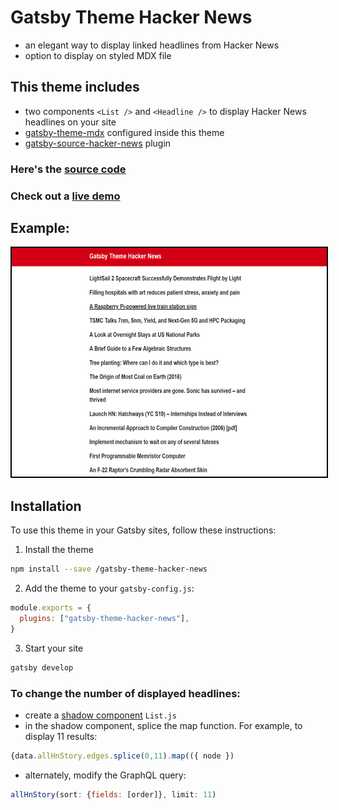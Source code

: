 # Gatsby Theme Hacker News
- an elegant way to display linked headlines from Hacker News 
- option to display on styled MDX file

## This theme includes

- two components `<List />` and `<Headline />` to display Hacker News headlines on your site
- [gatsby-theme-mdx](https://www.gatsbyjs.org/packages/@horacioh/gatsby-theme-mdx/) configured inside this theme
- [gatsby-source-hacker-news](https://www.gatsbyjs.org/packages/gatsby-source-hacker-news/?=news) plugin

### Here's the [source code](https://github.com/will-sherman/gatsby-theme-hacker-news)
### Check out a [live demo](https://gatsby-theme-hacker-news.netlify.com/)

## Example:

<img src="./theme/images/header-and-list.png" alt="example" width="650px" height="366px" style="border: 2px solid black">

## Installation

To use this theme in your Gatsby sites, follow these instructions:

1. Install the theme
```sh
npm install --save /gatsby-theme-hacker-news
```

2. Add the theme to your `gatsby-config.js`:

```js
module.exports = {
  plugins: ["gatsby-theme-hacker-news"],
}
```

3. Start your site

```sh
gatsby develop
```

### To change the number of displayed headlines:
- create a [shadow component](https://www.gatsbyjs.org/blog/2019-04-29-component-shadowing/) `List.js`
- in the shadow component, splice the map function. For example, to display 11 results:  

```js
{data.allHnStory.edges.splice(0,11).map(({ node })
```

- alternately, modify the GraphQL query:

```js
allHnStory(sort: {fields: [order]}, limit: 11)
```